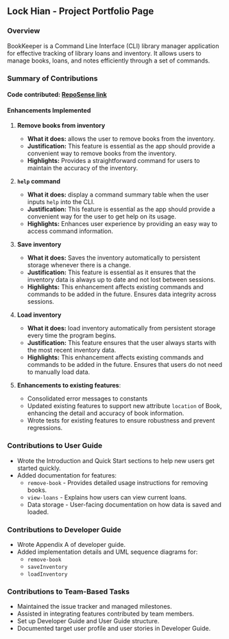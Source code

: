 ## Lock Hian - Project Portfolio Page

### Overview

BookKeeper is a Command Line Interface (CLI) library manager application for effective tracking of library loans and inventory. It allows users to manage books, loans, and notes efficiently through a set of commands.

### Summary of Contributions

#### Code contributed: [RepoSense link](https://nus-cs2113-ay2425s2.github.io/tp-dashboard/?search=phua-lock-hian&breakdown=true)

#### Enhancements Implemented
1. **Remove books from inventory**
    * **What it does:** allows the user to remove books from the inventory.
    * **Justification:** This feature is essential as the app should provide a convenient way to remove books from the inventory.
    * **Highlights:** Provides a straightforward command for users to maintain the accuracy of the inventory.

2. **`help` command**
    * **What it does:** display a command summary table when the user inputs `help` into the CLI.
    * **Justification:** This feature is essential as the app should provide a convenient way for the user to get help on its usage.
    * **Highlights:** Enhances user experience by providing an easy way to access command information.

3. **Save inventory**
    * **What it does:** Saves the inventory automatically to persistent storage whenever there is a change.
    * **Justification:** This feature is essential as it ensures that the inventory data is always up to date and not lost between sessions.
    * **Highlights:** This enhancement affects existing commands and commands to be added in the future. Ensures data integrity across sessions.
   
4. **Load inventory**
    * **What it does:** load inventory automatically from persistent storage every time the program begins.
    * **Justification:** This feature ensures that the user always starts with the most recent inventory data.
    * **Highlights:** This enhancement affects existing commands and commands to be added in the future. Ensures that users do not need to manually load data.

5. **Enhancements to existing features**:
    * Consolidated error messages to constants
    * Updated existing features to support new attribute `location` of Book, enhancing the detail and accuracy of book information.
    * Wrote tests for existing features to ensure robustness and prevent regressions.

### Contributions to User Guide
- Wrote the Introduction and Quick Start sections to help new users get started quickly. 
- Added documentation for features:
    - `remove-book` - Provides detailed usage instructions for removing books.
    - `view-loans` - Explains how users can view current loans.
    - Data storage - User-facing documentation on how data is saved and loaded.

### Contributions to Developer Guide
- Wrote Appendix A of developer guide.
- Added implementation details and UML sequence diagrams for:
  - `remove-book`
  - `saveInventory`
  - `loadInventory`

### Contributions to Team-Based Tasks
- Maintained the issue tracker and managed milestones.
- Assisted in integrating features contributed by team members.
- Set up Developer Guide and User Guide structure.
- Documented target user profile and user stories in Developer Guide.